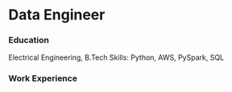# Data Engineer

### Education
Electrical Engineering, B.Tech
 Skills: Python, AWS, PySpark, SQL
### Work Experience
